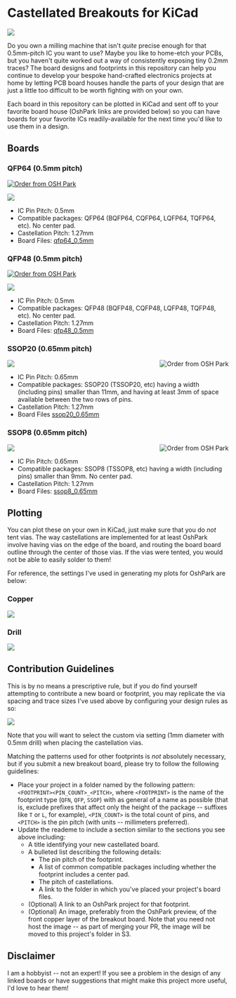 # Castellated Breakouts for KiCad

![](https://s3-us-west-2.amazonaws.com/coddingtonbear-public/github/kicad-castellated-breakouts/castellated_example.jpg)

Do you own a milling machine that isn't _quite_ precise enough for that
0.5mm-pitch IC you want to use?  Maybe you like to home-etch your PCBs,
but you haven't quite worked out a way of consistently exposing tiny
0.2mm traces?  The board designs and footprints in this repository
can help you continue to develop your bespoke hand-crafted electronics
projects at home by letting PCB board houses handle the parts of your
design that are just a little too difficult to be worth fighting with
on your own.

Each board in this repository can be plotted in KiCad and sent off to your
favorite board house (OshPark links are provided below) so you can have
boards for your favorite ICs readily-available for the next time you'd
like to use them in a design.

## Boards

### QFP64 (0.5mm pitch)

<a href="https://oshpark.com/shared_projects/qaabAuOa"><img src="https://oshpark.com/assets/badge-5b7ec47045b78aef6eb9d83b3bac6b1920de805e9a0c227658eac6e19a045b9c.png" alt="Order from OSH Park"></img></a>

![](https://s3-us-west-2.amazonaws.com/coddingtonbear-public/github/kicad-castellated-breakouts/qfp64_fcu_2.1.png)

* IC Pin Pitch: 0.5mm
* Compatible packages: QFP64 (BQFP64, CQFP64, LQFP64, TQFP64, etc).  No
  center pad.
* Castellation Pitch: 1.27mm
* Board Files: [qfp64_0.5mm](qfp64_0.5mm)

### QFP48 (0.5mm pitch)

<a href="https://www.oshpark.com/shared_projects/mXCVQoyT"><img src="https://www.oshpark.com/assets/badge-5b7ec47045b78aef6eb9d83b3bac6b1920de805e9a0c227658eac6e19a045b9c.png" alt="Order from OSH Park"></img></a>

![](https://s3-us-west-2.amazonaws.com/coddingtonbear-public/github/kicad-castellated-breakouts/qfp48_fcu.png)

* IC Pin Pitch: 0.5mm
* Compatible packages: QFP48 (BQFP48, CQFP48, LQFP48, TQFP48, etc).  No
  center pad.
* Castellation Pitch: 1.27mm
* Board Files: [qfp48_0.5mm](qfp48_0.5mm)

### SSOP20 (0.65mm pitch)

<a href="https://oshpark.com/shared_projects/HR54aK0e"><img src="https://oshpark.com/assets/badge-5b7ec47045b78aef6eb9d83b3bac6b1920de805e9a0c227658eac6e19a045b9c.png" alt="Order from OSH Park" align="right"></img></a>

![](https://s3-us-west-2.amazonaws.com/coddingtonbear-public/github/kicad-castellated-breakouts/ssop20_fcu.png)

* IC Pin Pitch: 0.65mm
* Compatible packages: SSOP20 (TSSOP20, etc) having a width (including pins)
  smaller than 11mm, and having at least 3mm of space available between the
  two rows of pins.
* Castellation Pitch: 1.27mm
* Board Files [ssop20_0.65mm](ssop20_0.65mm)

### SSOP8 (0.65mm pitch)

<a href="https://oshpark.com/shared_projects/lRtqVrhi"><img src="https://oshpark.com/assets/badge-5b7ec47045b78aef6eb9d83b3bac6b1920de805e9a0c227658eac6e19a045b9c.png" alt="Order from OSH Park" align="right"></img></a>

![](https://s3-us-west-2.amazonaws.com/coddingtonbear-public/github/kicad-castellated-breakouts/ssop8_fcu.png)

* IC Pin Pitch: 0.65mm
* Compatible packages: SSOP8 (TSSOP8, etc) having a width (including pins)
  smaller than 9mm.  No center pad.
* Castellation Pitch: 1.27mm
* Board Files: [ssop8_0.65mm](ssop8_0.65mm)

## Plotting

You can plot these on your own in KiCad, just make sure that you do *not*
tent vias.  The way castellations are implemented for at least OshPark
involve having vias on the edge of the board, and routing the board
board outline through the center of those vias.  If the vias were
tented, you would not be able to easily solder to them!

For reference, the settings I've used in generating my plots for OshPark
are below:

### Copper

![](https://s3-us-west-2.amazonaws.com/coddingtonbear-public/github/kicad-castellated-breakouts/plot_copper.png)

### Drill

![](https://s3-us-west-2.amazonaws.com/coddingtonbear-public/github/kicad-castellated-breakouts/plot_drill.png)

## Contribution Guidelines

This is by no means a prescriptive rule, but if you do find yourself attempting
to contribute a new board or footprint, you may replicate the via spacing
and trace sizes I've used above by configuring your design rules as so:

![](https://s3-us-west-2.amazonaws.com/coddingtonbear-public/github/kicad-castellated-breakouts/design_rules.png)

Note that you will want to select the custom via setting (1mm diameter with 0.5mm drill)
when placing the castellation vias.

Matching the patterns used for other footprints is _not_ absolutely necessary,
but if you submit a new breakout board, please try to follow the following
guidelines:

* Place your project in a folder named by the following pattern: `<FOOTPRINT><PIN_COUNT>_<PITCH>`,
  where `<FOOTPRINT>` is the name of the footprint type (`QFN`, `QFP`, `SSOP`) with as general of
  a name as possible (that is, exclude prefixes that affect only the height of the package -- 
  suffixes like `T` or `L`, for example), `<PIN_COUNT>` is the total count of pins, and `<PITCH>`
  is the pin pitch (with units -- millimeters preferred).
* Update the reademe to include a section similar to the sections you see above including:
  * A title identifying your new castellated board.
  * A bulleted list describing the following details:
    * The pin pitch of the footprint.
    * A list of common compatible packages including whether the footprint
      includes a center pad.
    * The pitch of castellations.
    * A link to the folder in which you've placed your project's board files.
  * (Optional) A link to an OshPark project for that footprint.
  * (Optional) An image, preferably from the OshPark preview, of the front
  copper layer of the breakout board.  Note that you need not host the
  image -- as part of merging your PR, the image will be moved to this
  project's folder in S3.

## Disclaimer

I am a hobbyist -- not an expert!  If you see a problem in the design of
any linked boards or have suggestions that might make this project more
useful, I'd love to hear them!
